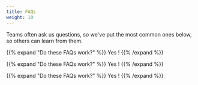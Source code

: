 ```yaml
---
title: FAQs
weight: 10
---
```


Teams often ask us questions, so we've put the most common ones below, so others can learn from them.

{{% expand "Do these FAQs work?" %}}
Yes !
{{% /expand %}}

{{% expand "Do these FAQs work?" %}}
Yes !
{{% /expand %}}

{{% expand "Do these FAQs work?" %}}
Yes !
{{% /expand %}}
